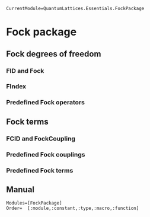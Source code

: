 ```@meta
CurrentModule=QuantumLattices.Essentials.FockPackage
```

# Fock package

## Fock degrees of freedom

### FID and Fock

### FIndex

### Predefined Fock operators

## Fock terms

### FCID and FockCoupling

### Predefined Fock couplings

### Predefined Fock terms

## Manual

```@autodocs
Modules=[FockPackage]
Order=  [:module,:constant,:type,:macro,:function]
```
